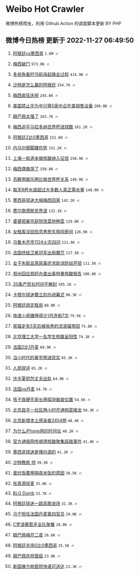 # Weibo Hot Crawler 



微博热榜爬虫，利用 Github Action 的调度脚本更新 BY PHP 


## 微博今日热榜 更新于 2022-11-27 06:49:50 
1. [阿根廷vs墨西哥](https://s.weibo.com/weibo?q=%23%E9%98%BF%E6%A0%B9%E5%BB%B7vs%E5%A2%A8%E8%A5%BF%E5%93%A5%23&t=31&band_rank=1&Refer=top) `1.6M 🔥` 

1. [梅西破门](https://s.weibo.com/weibo?q=%23%E6%A2%85%E8%A5%BF%E7%A0%B4%E9%97%A8%23&t=31&band_rank=2&Refer=top) `973.0K 🔥` 

1. [多视角看歼15航母起降全过程](https://s.weibo.com/weibo?q=%23%E5%A4%9A%E8%A7%86%E8%A7%92%E7%9C%8B%E6%AD%BC15%E8%88%AA%E6%AF%8D%E8%B5%B7%E9%99%8D%E5%85%A8%E8%BF%87%E7%A8%8B%23&t=31&band_rank=3&Refer=top) `414.9K 🔥` 

1. [沙特是怎么赢的阿根廷](https://s.weibo.com/weibo?q=%23%E6%B2%99%E7%89%B9%E6%98%AF%E6%80%8E%E4%B9%88%E8%B5%A2%E7%9A%84%E9%98%BF%E6%A0%B9%E5%BB%B7%23&t=31&band_rank=4&Refer=top) `254.7K 🔥` 

1. [梅西疯狂庆祝](https://s.weibo.com/weibo?q=%23%E6%A2%85%E8%A5%BF%E7%96%AF%E7%8B%82%E5%BA%86%E7%A5%9D%23&t=31&band_rank=5&Refer=top) `245.6K 🔥` 

1. [美国禁止华为中兴等5家中企在美销售设备](https://s.weibo.com/weibo?q=%23%E7%BE%8E%E5%9B%BD%E7%A6%81%E6%AD%A2%E5%8D%8E%E4%B8%BA%E4%B8%AD%E5%85%B4%E7%AD%895%E5%AE%B6%E4%B8%AD%E4%BC%81%E5%9C%A8%E7%BE%8E%E9%94%80%E5%94%AE%E8%AE%BE%E5%A4%87%23&t=31&band_rank=6&Refer=top) `209.0K 🔥` 

1. [姆巴佩太强了](https://s.weibo.com/weibo?q=%23%E5%A7%86%E5%B7%B4%E4%BD%A9%E5%A4%AA%E5%BC%BA%E4%BA%86%23&t=31&band_rank=7&Refer=top) `163.7K 🔥` 

1. [梅西追平马拉多纳世界杯进球数](https://s.weibo.com/weibo?q=%23%E6%A2%85%E8%A5%BF%E8%BF%BD%E5%B9%B3%E9%A9%AC%E6%8B%89%E5%A4%9A%E7%BA%B3%E4%B8%96%E7%95%8C%E6%9D%AF%E8%BF%9B%E7%90%83%E6%95%B0%23&t=31&band_rank=8&Refer=top) `161.2K 🔥` 

1. [阿根廷2比0墨西哥](https://s.weibo.com/weibo?q=%23%E9%98%BF%E6%A0%B9%E5%BB%B72%E6%AF%940%E5%A2%A8%E8%A5%BF%E5%93%A5%23&t=31&band_rank=9&Refer=top) `151.6K 🔥` 

1. [内马尔晒脚踝伤势](https://s.weibo.com/weibo?q=%23%E5%86%85%E9%A9%AC%E5%B0%94%E6%99%92%E8%84%9A%E8%B8%9D%E4%BC%A4%E5%8A%BF%23&t=31&band_rank=10&Refer=top) `151.2K 🔥` 

1. [上海一街道未做核酸纳入征信](https://s.weibo.com/weibo?q=%23%E4%B8%8A%E6%B5%B7%E4%B8%80%E8%A1%97%E9%81%93%E6%9C%AA%E5%81%9A%E6%A0%B8%E9%85%B8%E7%BA%B3%E5%85%A5%E5%BE%81%E4%BF%A1%23&t=31&band_rank=11&Refer=top) `150.9K 🔥` 

1. [梅西偶像哭了](https://s.weibo.com/weibo?q=%23%E6%A2%85%E8%A5%BF%E5%81%B6%E5%83%8F%E5%93%AD%E4%BA%86%23&t=31&band_rank=12&Refer=top) `150.8K 🔥` 

1. [苏醒用娱乐圈比喻世界杯关系](https://s.weibo.com/weibo?q=%23%E8%8B%8F%E9%86%92%E7%94%A8%E5%A8%B1%E4%B9%90%E5%9C%88%E6%AF%94%E5%96%BB%E4%B8%96%E7%95%8C%E6%9D%AF%E5%85%B3%E7%B3%BB%23&t=31&band_rank=13&Refer=top) `149.9K 🔥` 

1. [每天8杯水或超过大多数人真正需水量](https://s.weibo.com/weibo?q=%23%E6%AF%8F%E5%A4%A98%E6%9D%AF%E6%B0%B4%E6%88%96%E8%B6%85%E8%BF%87%E5%A4%A7%E5%A4%9A%E6%95%B0%E4%BA%BA%E7%9C%9F%E6%AD%A3%E9%9C%80%E6%B0%B4%E9%87%8F%23&t=31&band_rank=14&Refer=top) `148.0K 🔥` 

1. [墨西哥球迷大喊梅西回家](https://s.weibo.com/weibo?q=%23%E5%A2%A8%E8%A5%BF%E5%93%A5%E7%90%83%E8%BF%B7%E5%A4%A7%E5%96%8A%E6%A2%85%E8%A5%BF%E5%9B%9E%E5%AE%B6%23&t=31&band_rank=15&Refer=top) `142.2K 🔥` 

1. [费尔南德斯世界波](https://s.weibo.com/weibo?q=%23%E8%B4%B9%E5%B0%94%E5%8D%97%E5%BE%B7%E6%96%AF%E4%B8%96%E7%95%8C%E6%B3%A2%23&t=31&band_rank=16&Refer=top) `132.1K 🔥` 

1. [婆婆把豪宅庭院改菜地种菜](https://s.weibo.com/weibo?q=%23%E5%A9%86%E5%A9%86%E6%8A%8A%E8%B1%AA%E5%AE%85%E5%BA%AD%E9%99%A2%E6%94%B9%E8%8F%9C%E5%9C%B0%E7%A7%8D%E8%8F%9C%23&t=31&band_rank=17&Refer=top) `129.0K 🔥` 

1. [女租客没回信息男房东擅闯房间](https://s.weibo.com/weibo?q=%23%E5%A5%B3%E7%A7%9F%E5%AE%A2%E6%B2%A1%E5%9B%9E%E4%BF%A1%E6%81%AF%E7%94%B7%E6%88%BF%E4%B8%9C%E6%93%85%E9%97%AF%E6%88%BF%E9%97%B4%23&t=31&band_rank=18&Refer=top) `126.9K 🔥` 

1. [乌鲁木齐市1124火灾四问](https://s.weibo.com/weibo?q=%23%E4%B9%8C%E9%B2%81%E6%9C%A8%E9%BD%90%E5%B8%821124%E7%81%AB%E7%81%BE%E5%9B%9B%E9%97%AE%23&t=31&band_rank=19&Refer=top) `121.6K 🔥` 

1. [法国终结卫冕冠军出局魔咒](https://s.weibo.com/weibo?q=%23%E6%B3%95%E5%9B%BD%E7%BB%88%E7%BB%93%E5%8D%AB%E5%86%95%E5%86%A0%E5%86%9B%E5%87%BA%E5%B1%80%E9%AD%94%E5%92%92%23&t=31&band_rank=20&Refer=top) `117.5K 🔥` 

1. [女子失聪且患尿毒症求助消防站开锁](https://s.weibo.com/weibo?q=%23%E5%A5%B3%E5%AD%90%E5%A4%B1%E8%81%AA%E4%B8%94%E6%82%A3%E5%B0%BF%E6%AF%92%E7%97%87%E6%B1%82%E5%8A%A9%E6%B6%88%E9%98%B2%E7%AB%99%E5%BC%80%E9%94%81%23&t=31&band_rank=21&Refer=top) `111.5K 🔥` 

1. [郑州回应郑好办查出奥特曼核酸报告](https://s.weibo.com/weibo?q=%23%E9%83%91%E5%B7%9E%E5%9B%9E%E5%BA%94%E9%83%91%E5%A5%BD%E5%8A%9E%E6%9F%A5%E5%87%BA%E5%A5%A5%E7%89%B9%E6%9B%BC%E6%A0%B8%E9%85%B8%E6%8A%A5%E5%91%8A%23&t=31&band_rank=22&Refer=top) `106.8K 🔥` 

1. [20条严禁长时间不解封](https://s.weibo.com/weibo?q=%2320%E6%9D%A1%E4%B8%A5%E7%A6%81%E9%95%BF%E6%97%B6%E9%97%B4%E4%B8%8D%E8%A7%A3%E5%B0%81%23&t=31&band_rank=23&Refer=top) `105.1K 🔥` 

1. [卡塔尔球迷要立刻办闭幕式](https://s.weibo.com/weibo?q=%23%E5%8D%A1%E5%A1%94%E5%B0%94%E7%90%83%E8%BF%B7%E8%A6%81%E7%AB%8B%E5%88%BB%E5%8A%9E%E9%97%AD%E5%B9%95%E5%BC%8F%23&t=31&band_rank=24&Refer=top) `90.3K 🔥` 

1. [阿根廷锁定胜局](https://s.weibo.com/weibo?q=%23%E9%98%BF%E6%A0%B9%E5%BB%B7%E9%94%81%E5%AE%9A%E8%83%9C%E5%B1%80%23&t=31&band_rank=25&Refer=top) `88.0K 🔥` 

1. [快递小哥嫌挣得少1月连偷7次](https://s.weibo.com/weibo?q=%23%E5%BF%AB%E9%80%92%E5%B0%8F%E5%93%A5%E5%AB%8C%E6%8C%A3%E5%BE%97%E5%B0%911%E6%9C%88%E8%BF%9E%E5%81%B77%E6%AC%A1%23&t=31&band_rank=26&Refer=top) `79.5K 🔥` 

1. [家猫走失5天后被收养的流浪猫带回](https://s.weibo.com/weibo?q=%23%E5%AE%B6%E7%8C%AB%E8%B5%B0%E5%A4%B15%E5%A4%A9%E5%90%8E%E8%A2%AB%E6%94%B6%E5%85%BB%E7%9A%84%E6%B5%81%E6%B5%AA%E7%8C%AB%E5%B8%A6%E5%9B%9E%23&t=31&band_rank=27&Refer=top) `75.8K 🔥` 

1. [北京理工大学一名学生核酸呈阳性](https://s.weibo.com/weibo?q=%23%E5%8C%97%E4%BA%AC%E7%90%86%E5%B7%A5%E5%A4%A7%E5%AD%A6%E4%B8%80%E5%90%8D%E5%AD%A6%E7%94%9F%E6%A0%B8%E9%85%B8%E5%91%88%E9%98%B3%E6%80%A7%23&t=31&band_rank=28&Refer=top) `74.1K 🔥` 

1. [法国2比1丹麦](https://s.weibo.com/weibo?q=%23%E6%B3%95%E5%9B%BD2%E6%AF%941%E4%B8%B9%E9%BA%A6%23&t=31&band_rank=29&Refer=top) `69.9K 🔥` 

1. [当小时代的豪宅照进现实](https://s.weibo.com/weibo?q=%23%E5%BD%93%E5%B0%8F%E6%97%B6%E4%BB%A3%E7%9A%84%E8%B1%AA%E5%AE%85%E7%85%A7%E8%BF%9B%E7%8E%B0%E5%AE%9E%23&t=31&band_rank=30&Refer=top) `65.3K 🔥` 

1. [人民锐评](https://s.weibo.com/weibo?q=%23%E4%BA%BA%E6%B0%91%E9%94%90%E8%AF%84%23&t=31&band_rank=31&Refer=top) `65.2K 🔥` 

1. [许半夏抓包丈夫出轨](https://s.weibo.com/weibo?q=%23%E8%AE%B8%E5%8D%8A%E5%A4%8F%E6%8A%93%E5%8C%85%E4%B8%88%E5%A4%AB%E5%87%BA%E8%BD%A8%23&t=31&band_rank=32&Refer=top) `64.9K 🔥` 

1. [法国vs丹麦](https://s.weibo.com/weibo?q=%23%E6%B3%95%E5%9B%BDvs%E4%B8%B9%E9%BA%A6%23&t=31&band_rank=33&Refer=top) `54.7K 🔥` 

1. [孩子吞硬币家长用探测器查位置](https://s.weibo.com/weibo?q=%23%E5%AD%A9%E5%AD%90%E5%90%9E%E7%A1%AC%E5%B8%81%E5%AE%B6%E9%95%BF%E7%94%A8%E6%8E%A2%E6%B5%8B%E5%99%A8%E6%9F%A5%E4%BD%8D%E7%BD%AE%23&t=31&band_rank=34&Refer=top) `54.5K 🔥` 

1. [北京昌平一社区两小时开通购菜接龙](https://s.weibo.com/weibo?q=%23%E5%8C%97%E4%BA%AC%E6%98%8C%E5%B9%B3%E4%B8%80%E7%A4%BE%E5%8C%BA%E4%B8%A4%E5%B0%8F%E6%97%B6%E5%BC%80%E9%80%9A%E8%B4%AD%E8%8F%9C%E6%8E%A5%E9%BE%99%23&t=31&band_rank=35&Refer=top) `50.3K 🔥` 

1. [北京新增本土感染者2454例](https://s.weibo.com/weibo?q=%23%E5%8C%97%E4%BA%AC%E6%96%B0%E5%A2%9E%E6%9C%AC%E5%9C%9F%E6%84%9F%E6%9F%93%E8%80%852454%E4%BE%8B%23&t=31&band_rank=36&Refer=top) `48.4K 🔥` 

1. [为什么iPhone用的时间长](https://s.weibo.com/weibo?q=%23%E4%B8%BA%E4%BB%80%E4%B9%88iPhone%E7%94%A8%E7%9A%84%E6%97%B6%E9%97%B4%E9%95%BF%23&t=31&band_rank=37&Refer=top) `48.2K 🔥` 

1. [官方通报网传顺德核酸聚集踩踏事件](https://s.weibo.com/weibo?q=%23%E5%AE%98%E6%96%B9%E9%80%9A%E6%8A%A5%E7%BD%91%E4%BC%A0%E9%A1%BA%E5%BE%B7%E6%A0%B8%E9%85%B8%E8%81%9A%E9%9B%86%E8%B8%A9%E8%B8%8F%E4%BA%8B%E4%BB%B6%23&t=31&band_rank=38&Refer=top) `41.4K 🔥` 

1. [墨西哥球迷是懂内涵的](https://s.weibo.com/weibo?q=%23%E5%A2%A8%E8%A5%BF%E5%93%A5%E7%90%83%E8%BF%B7%E6%98%AF%E6%87%82%E5%86%85%E6%B6%B5%E7%9A%84%23&t=31&band_rank=39&Refer=top) `41.2K 🔥` 

1. [沙特教练 帅](https://s.weibo.com/weibo?q=%E6%B2%99%E7%89%B9%E6%95%99%E7%BB%83%20%E5%B8%85&t=31&band_rank=40&Refer=top) `39.5K 🔥` 

1. [蛋炒饭要用隔夜米饭的原因](https://s.weibo.com/weibo?q=%23%E8%9B%8B%E7%82%92%E9%A5%AD%E8%A6%81%E7%94%A8%E9%9A%94%E5%A4%9C%E7%B1%B3%E9%A5%AD%E7%9A%84%E5%8E%9F%E5%9B%A0%23&t=31&band_rank=41&Refer=top) `38.5K 🔥` 

1. [张真源拔麦](https://s.weibo.com/weibo?q=%23%E5%BC%A0%E7%9C%9F%E6%BA%90%E6%8B%94%E9%BA%A6%23&t=31&band_rank=42&Refer=top) `35.0K 🔥` 

1. [BLG Doinb](https://s.weibo.com/weibo?q=BLG%20Doinb&t=31&band_rank=43&Refer=top) `33.7K 🔥` 

1. [阿根廷球迷一路高歌进场](https://s.weibo.com/weibo?q=%23%E9%98%BF%E6%A0%B9%E5%BB%B7%E7%90%83%E8%BF%B7%E4%B8%80%E8%B7%AF%E9%AB%98%E6%AD%8C%E8%BF%9B%E5%9C%BA%23&t=31&band_rank=44&Refer=top) `31.3K 🔥` 

1. [马宁担任法国丹麦第四官员](https://s.weibo.com/weibo?q=%23%E9%A9%AC%E5%AE%81%E6%8B%85%E4%BB%BB%E6%B3%95%E5%9B%BD%E4%B8%B9%E9%BA%A6%E7%AC%AC%E5%9B%9B%E5%AE%98%E5%91%98%23&t=31&band_rank=45&Refer=top) `29.0K 🔥` 

1. [C罗请葡萄牙全队聚餐](https://s.weibo.com/weibo?q=%23C%E7%BD%97%E8%AF%B7%E8%91%A1%E8%90%84%E7%89%99%E5%85%A8%E9%98%9F%E8%81%9A%E9%A4%90%23&t=31&band_rank=46&Refer=top) `28.8K 🔥` 

1. [姆巴佩梅开二度](https://s.weibo.com/weibo?q=%23%E5%A7%86%E5%B7%B4%E4%BD%A9%E6%A2%85%E5%BC%80%E4%BA%8C%E5%BA%A6%23&t=31&band_rank=47&Refer=top) `26.6K 🔥` 

1. [阿根廷半场0比0墨西哥](https://s.weibo.com/weibo?q=%23%E9%98%BF%E6%A0%B9%E5%BB%B7%E5%8D%8A%E5%9C%BA0%E6%AF%940%E5%A2%A8%E8%A5%BF%E5%93%A5%23&t=31&band_rank=48&Refer=top) `25.5K 🔥` 

1. [姆巴佩庆祝晋级](https://s.weibo.com/weibo?q=%23%E5%A7%86%E5%B7%B4%E4%BD%A9%E5%BA%86%E7%A5%9D%E6%99%8B%E7%BA%A7%23&t=31&band_rank=49&Refer=top) `23.9K 🔥` 

1. [新国展方舱医院快递可送达](https://s.weibo.com/weibo?q=%23%E6%96%B0%E5%9B%BD%E5%B1%95%E6%96%B9%E8%88%B1%E5%8C%BB%E9%99%A2%E5%BF%AB%E9%80%92%E5%8F%AF%E9%80%81%E8%BE%BE%23&t=31&band_rank=50&Refer=top) `23.3K 🔥` 

